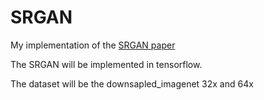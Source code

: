 # SRGAN 

My implementation of the [SRGAN paper](https://arxiv.org/pdf/1609.04802.pdf)

The SRGAN will be implemented in tensorflow. 

The dataset will be the downsapled_imagenet 32x and 64x